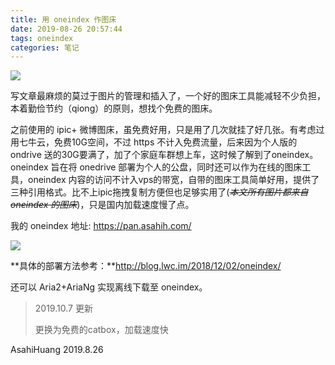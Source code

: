 ```yaml
---
title: 用 oneindex 作图床
date: 2019-08-26 20:57:44
tags: oneindex
categories: 笔记
---
```


![](https://files.catbox.moe/gt18o9.png)

写文章最麻烦的莫过于图片的管理和插入了，一个好的图床工具能减轻不少负担，本着勤俭节约（qiong）的原则，想找个免费的图床。

<!--more-->

之前使用的 ipic+ 微博图床，虽免费好用，只是用了几次就挂了好几张。有考虑过用七牛云，免费10G空间，不过 https 不计入免费流量，后来因为个人版的 ondrive 送的30G要满了，加了个家庭车群想上车，这时候了解到了oneindex。oneindex 旨在将 onedrive 部署为个人的公盘，同时还可以作为在线的图床工具，oneindex 内容的访问不计入vps的带宽，自带的图床工具简单好用，提供了三种引用格式。比不上ipic拖拽复制方便但也足够实用了(~~*本文所有图片都来自 oneindex 的图床*~~)，只是国内加载速度慢了点。

我的 oneindex 地址: https://pan.asahih.com/

![](https://files.catbox.moe/i8tfys.png)

**具体的部署方法参考：**http://blog.lwc.im/2018/12/02/oneindex/

还可以 Aria2+AriaNg 实现离线下载至 oneindex。

> 2019.10.7 更新
>
> 更换为免费的catbox，加载速度快

AsahiHuang
2019.8.26



